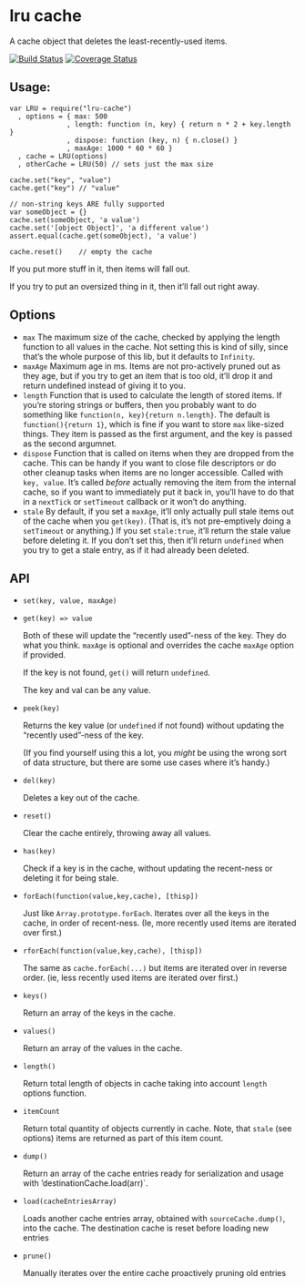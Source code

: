 lru cache
=========

A cache object that deletes the least-recently-used items.

[![Build Status](https://travis-ci.org/isaacs/node-lru-cache.svg?branch=master)](https://travis-ci.org/isaacs/node-lru-cache) [![Coverage Status](https://coveralls.io/repos/isaacs/node-lru-cache/badge.svg?service=github)](https://coveralls.io/github/isaacs/node-lru-cache)

Usage:
------

    var LRU = require("lru-cache")
      , options = { max: 500
                  , length: function (n, key) { return n * 2 + key.length }
                  , dispose: function (key, n) { n.close() }
                  , maxAge: 1000 * 60 * 60 }
      , cache = LRU(options)
      , otherCache = LRU(50) // sets just the max size

    cache.set("key", "value")
    cache.get("key") // "value"

    // non-string keys ARE fully supported
    var someObject = {}
    cache.set(someObject, 'a value')
    cache.set('[object Object]', 'a different value')
    assert.equal(cache.get(someObject), 'a value')

    cache.reset()    // empty the cache

If you put more stuff in it, then items will fall out.

If you try to put an oversized thing in it, then it’ll fall out right away.

Options
-------

-   `max` The maximum size of the cache, checked by applying the length function to all values in the cache. Not setting this is kind of silly, since that’s the whole purpose of this lib, but it defaults to `Infinity`.
-   `maxAge` Maximum age in ms. Items are not pro-actively pruned out as they age, but if you try to get an item that is too old, it’ll drop it and return undefined instead of giving it to you.
-   `length` Function that is used to calculate the length of stored items. If you’re storing strings or buffers, then you probably want to do something like `function(n, key){return n.length}`. The default is `function(){return 1}`, which is fine if you want to store `max` like-sized things. They item is passed as the first argument, and the key is passed as the second argumnet.
-   `dispose` Function that is called on items when they are dropped from the cache. This can be handy if you want to close file descriptors or do other cleanup tasks when items are no longer accessible. Called with `key, value`. It’s called *before* actually removing the item from the internal cache, so if you want to immediately put it back in, you’ll have to do that in a `nextTick` or `setTimeout` callback or it won’t do anything.
-   `stale` By default, if you set a `maxAge`, it’ll only actually pull stale items out of the cache when you `get(key)`. (That is, it’s not pre-emptively doing a `setTimeout` or anything.) If you set `stale:true`, it’ll return the stale value before deleting it. If you don’t set this, then it’ll return `undefined` when you try to get a stale entry, as if it had already been deleted.

API
---

-   `set(key, value, maxAge)`
-   `get(key) => value`

    Both of these will update the “recently used”-ness of the key. They do what you think. `maxAge` is optional and overrides the cache `maxAge` option if provided.

    If the key is not found, `get()` will return `undefined`.

    The key and val can be any value.

-   `peek(key)`

    Returns the key value (or `undefined` if not found) without updating the “recently used”-ness of the key.

    (If you find yourself using this a lot, you *might* be using the wrong sort of data structure, but there are some use cases where it’s handy.)

-   `del(key)`

    Deletes a key out of the cache.

-   `reset()`

    Clear the cache entirely, throwing away all values.

-   `has(key)`

    Check if a key is in the cache, without updating the recent-ness or deleting it for being stale.

-   `forEach(function(value,key,cache), [thisp])`

    Just like `Array.prototype.forEach`. Iterates over all the keys in the cache, in order of recent-ness. (Ie, more recently used items are iterated over first.)

-   `rforEach(function(value,key,cache), [thisp])`

    The same as `cache.forEach(...)` but items are iterated over in reverse order. (ie, less recently used items are iterated over first.)

-   `keys()`

    Return an array of the keys in the cache.

-   `values()`

    Return an array of the values in the cache.

-   `length()`

    Return total length of objects in cache taking into account `length` options function.

-   `itemCount`

    Return total quantity of objects currently in cache. Note, that `stale` (see options) items are returned as part of this item count.

-   `dump()`

    Return an array of the cache entries ready for serialization and usage with ’destinationCache.load(arr)\`.

-   `load(cacheEntriesArray)`

    Loads another cache entries array, obtained with `sourceCache.dump()`, into the cache. The destination cache is reset before loading new entries

-   `prune()`

    Manually iterates over the entire cache proactively pruning old entries
